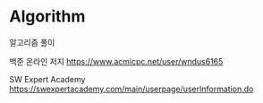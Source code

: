 # Algorithm
알고리즘 풀이

백준 온라인 저지 https://www.acmicpc.net/user/wndus6165

SW Expert Academy https://swexpertacademy.com/main/userpage/userInformation.do
